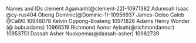 Names and IDs
clement Agamanh(@clement-22)-10971382
Adumoah Isaac @cy-rus404
Obeng Dominic(@Dominic-1)-10956937
James-Ocloo Caleb  @Cal90  10948078
Kelvin Oppong-Boateng 10971826
Adams Henry Wonder (@ bubuadams) 10966519
Richmond Annor Ayisah(@richmondannor) 10953751
Dassah Asher Nuokpema(@dassah-asher) 10982739

